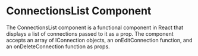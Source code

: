 # ConnectionsList Component

The ConnectionsList component is a functional component in React that displays a list of connections passed to it as a prop. The component accepts an array of IConnection objects, an onEditConnection function, and an onDeleteConnection function as props.
